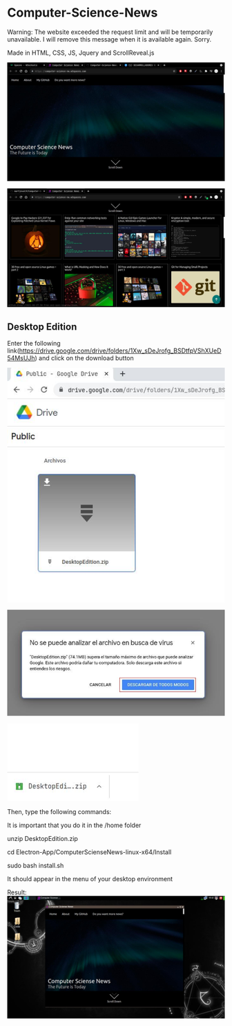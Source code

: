 # Computer-Science-News
Warning: The website exceeded the request limit and will be temporarily unavailable.
I will remove this message when it is available again. Sorry.


Made in HTML, CSS, JS, Jquery and ScrollReveal.js

![Preview Image](https://github.com/martinval9/Computer-Science-News/blob/main/ScreenShots/presentation.jpg)

![Preview Image](https://github.com/martinval9/Computer-Science-News/blob/main/ScreenShots/presentation2.jpg)

## Desktop Edition

Enter the following link(https://drive.google.com/drive/folders/1Xw_sDeJrofg_BSDtfpVShXUeD54MsUJh) and click on the download button

![Preview Image](https://github.com/martinval9/Computer-Science-News/blob/main/ScreenShots/drive.jpg)

![Preview Image](https://github.com/martinval9/Computer-Science-News/blob/main/ScreenShots/download_warning.jpg)

![Preview Image](https://github.com/martinval9/Computer-Science-News/blob/main/ScreenShots/download_finished.jpg)

Then, type the following commands:

It is important that you do it in the /home folder

unzip DesktopEdition.zip

cd Electron-App/ComputerScienseNews-linux-x64/Install

sudo bash install.sh

It should appear in the menu of your desktop environment

Result:
![Preview Image](https://github.com/martinval9/Computer-Science-News/blob/main/ScreenShots/desktop_presentation.jpg)
